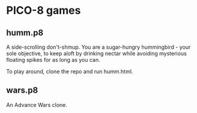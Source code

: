 # PICO-8 games

## humm.p8

A side-scrolling don't-shmup. You are a sugar-hungry hummingbird - your sole objective, to keep aloft by drinking nectar while avoiding mysterious floating spikes for as long as you can.

To play around, clone the repo and run humm.html.

## wars.p8

An Advance Wars clone.
